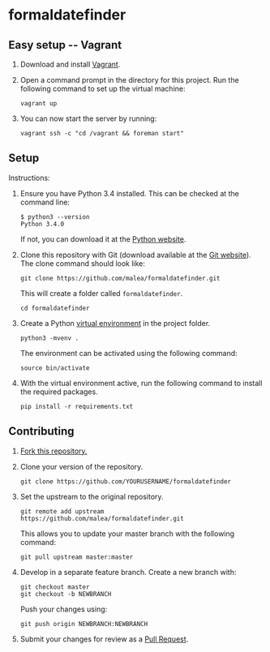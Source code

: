 formaldatefinder
================

## Easy setup -- Vagrant

1.  Download and install [Vagrant](http://www.vagrantup.com/).

2.  Open a command prompt in the directory for this project. Run the following
    command to set up the virtual machine:

        vagrant up

3.  You can now start the server by running:

        vagrant ssh -c "cd /vagrant && foreman start"

## Setup

Instructions:

1.  Ensure you have Python 3.4 installed. This can be checked at the command
    line:

        $ python3 --version
        Python 3.4.0

    If not, you can download it at the [Python
    website](https://www.python.org/downloads/).

2.  Clone this repository with Git (download available at the [Git
    website](http://git-scm.com/downloads)). The clone command should look
    like:

        git clone https://github.com/malea/formaldatefinder.git

    This will create a folder called `formaldatefinder`.

        cd formaldatefinder

3.  Create a Python [virtual
    environment](https://docs.python.org/3/library/venv.html) in the project
    folder.

        python3 -mvenv .

    The environment can be activated using the following command:

        source bin/activate

4.  With the virtual environment active, run the following command to install
    the required packages.

        pip install -r requirements.txt

## Contributing

1.  [Fork this repository.](https://github.com/malea/formaldatefinder/fork)

2.  Clone your version of the repository.

        git clone https://github.com/YOURUSERNAME/formaldatefinder

3.  Set the upstream to the original repository.

        git remote add upstream https://github.com/malea/formaldatefinder.git

    This allows you to update your master branch with the following command:

        git pull upstream master:master

4.  Develop in a separate feature branch. Create a new branch with:

        git checkout master
        git checkout -b NEWBRANCH

    Push your changes using:

        git push origin NEWBRANCH:NEWBRANCH

5.  Submit your changes for review as a
    [Pull Request](https://github.com/malea/formaldatefinder/compare).

